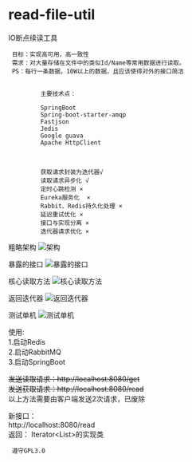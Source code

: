 # read-file-util
IO断点续读工具

     目标：实现高可用，高一致性
     需求：对大量存储在文件中的类似Id/Name等常用数据进行读取。
     PS：每行一条数据，10W以上的数据，且应该使得对外的接口简洁       
            
            
             主要技术点：
 
             SpringBoot
             Spring-boot-starter-amqp
             Fastjson
             Jedis
             Google guava
             Apache HttpClient
             
            
            
             获取请求封装为迭代器√
             读取请求异步化 √
             定时心跳检测 ×
             Eureka服务化  ×
             Rabbit、Redis持久化处理 ×
             延迟重试优化 ×                   
             接口与实现分离 ×
             迭代器请求优化 ×
 

粗略架构
![架构]()
  
暴露的接口
![暴露的接口](https://github.com/jxnu-liguobin/read-file-util/blob/master/src/main/resources/images/%E6%9A%B4%E9%9C%B2%E6%8E%A5%E5%8F%A3.png)          

核心读取方法
![核心读取方法](https://github.com/jxnu-liguobin/read-file-util/blob/master/src/main/resources/images/%E6%A0%B8%E5%BF%83%E8%AF%BB%E5%8F%96%E6%96%B9%E6%B3%95.png)

返回迭代器
![返回迭代器](https://github.com/jxnu-liguobin/read-file-util/blob/master/src/main/resources/images/%E8%BF%94%E5%9B%9E%E7%9A%84%E6%A0%B8%E5%BF%83%E8%BF%AD%E4%BB%A3%E5%99%A8.png)  
 
测试单机
![测试单机](https://github.com/jxnu-liguobin/read-file-util/blob/master/src/main/resources/images/%E6%B5%8B%E8%AF%95%E6%89%93%E5%8D%B0%E5%88%B0%E6%8E%A7%E5%88%B6%E5%8F%B0.png)

   使用:</br>
   1.启动Redis </br>
   2.启动RabbitMQ </br>
   3.启动SpringBoot </br>

   
   <del>发送读取请求：http://localhost:8080/get</del><br>
   <del>发送获取请求：http://localhost:8080/read</del><br>
   以上方法需要由客户端发送2次请求，已废除
   
   新接口：</br>
   http://localhost:8080/read <br>
   返回：
   Iterator<List<String>>的实现类
             
     遵守GPL3.0
